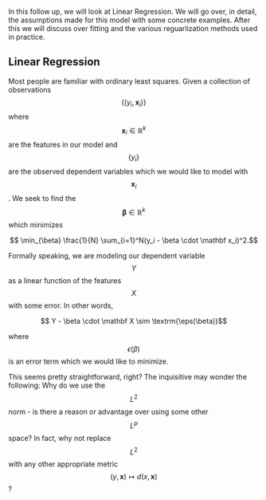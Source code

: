 
In this follow up, we will look at Linear Regression. We will go over, in detail, the assumptions made for this model with some concrete examples. After this we will discuss over fitting and the various reguarlization methods used in practice.

## Linear Regression

Most people are familiar with ordinary least squares. Given a collection of observations $$\{(y_i, \mathbf x_i)\}$$ where $$\mathbf x_i \in \mathbb{R}^k$$ are the features in our model and $$\{y_i\}$$ are the observed dependent variables which we would like to model with $$\mathbf x_i$$. We seek to find the $$\mathbf \beta \in \mathbb{R}^k$$ which minimizes

$$ \min_{\beta} \frac{1}{N} \sum_{i=1}^N(y_i - \beta \cdot \mathbf x_i)^2.$$

Formally speaking, we are modeling our dependent variable $$Y$$ as a linear function of the features $$X$$ with some error. In other words,

$$ Y - \beta \cdot \mathbf X \sim \textrm{\eps(\beta)}$$

where $$\epsilon(\beta)$$ is an error term which we would like to minimize. 

This seems pretty straightforward, right? The inquisitive may wonder the following: Why do we use the $$L^2$$ norm - is there a reason or advantage over using some other $$L^p$$ space? In fact, why not replace $$L^2$$ with any other appropriate metric $$(y,\mathbf x) \mapsto d(x,\mathbf x)$$?


